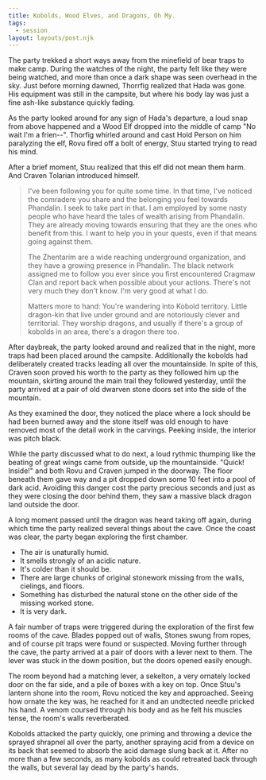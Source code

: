```yaml
---
title: Kobolds, Wood Elves, and Dragons, Oh My.
tags:
  - session
layout: layouts/post.njk
---
```


The party trekked a short ways away from the minefield of bear traps to make camp. During the watches of the night, the party felt like they were being watched, and more than once a dark shape was seen overhead in the sky. Just before morning dawned, Thorrfig realized that Hada was gone. His equipment was still in the campsite, but where his body lay was just a fine ash-like substance quickly fading.

As the party looked around for any sign of Hada's departure, a loud snap from above happened and a Wood Elf dropped into the middle of camp "No wait I'm a frien--". Thorfig whirled around and cast Hold Person on him paralyzing the elf, Rovu fired off a bolt of energy, Stuu started trying to read his mind.

After a brief moment, Stuu realized that this elf did not mean them harm. And Craven Tolarian introduced himself.

> I've been following you for quite some time. In that time, I've noticed the comradere you share and the belonging you feel towards Phandalin. I seek to take part in that. I am employed by some nasty people who have heard the tales of wealth arising from Phandalin. They are already moving towards ensuring that they are the ones who benefit from this. I want to help you in your quests, even if that means going against them.
>
> The Zhentarim are a wide reaching underground organization, and they have a growing presence in Phandalin. The black network assigned me to follow you ever since you first encountered Cragmaw Clan and report back when possible about your actions. There's not very much they don't know. I'm very good at what I do.
>
> Matters more to hand: You're wandering into Kobold territory. Little dragon-kin that live under ground and are notoriously clever and territorial. They worship dragons, and usually if there's a group of kobolds in an area, there's a dragon there too.

After daybreak, the party looked around and realized that in the night, more traps had been placed around the campsite. Additionally the kobolds had deliberately created tracks leading all over the mountainside. In spite of this, Craven soon proved his worth to the party as they followed him up the mountain, skirting around the main trail they followed yesterday, until the party arrived at a pair of old dwarven stone doors set into the side of the mountain.

As they examined the door, they noticed the place where a lock should be had been burned away and the stone itself was old enough to have removed most of the detail work in the carvings. Peeking inside, the interior was pitch black.

While the party discussed what to do next, a loud rythmic thumping like the beating of great wings came from outside, up the mountainside. "Quick! Inside!" and both Rovu and Craven jumped in the doorway. The floor beneath them gave way and a pit dropped down some 10 feet into a pool of dark acid. Avoiding this danger cost the party precious seconds and just as they were closing the door behind them, they saw a massive black dragon land outside the door.

A long moment passed until the dragon was heard taking off again, during which time the party realized several things about the cave. Once the coast was clear, the party began exploring the first chamber.

- The air is unaturally humid.
- It smells strongly of an acidic nature.
- It's colder than it should be.
- There are large chunks of original stonework missing from the walls, cielings, and floors.
- Something has disturbed the natural stone on the other side of the missing worked stone.
- It is very dark.

A fair number of traps were triggered during the exploration of the first few rooms of the cave. Blades popped out of walls, Stones swung from ropes, and of course pit traps were found or suspected. Moving further through the cave, the party arrived at a pair of doors with a lever next to them. The lever was stuck in the down position, but the doors opened easily enough.

The room beyond had a matching lever, a sekelton, a very ornately locked door on the far side, and a pile of boxes with a key on top. Once Stuu's lantern shone into the room, Rovu noticed the key and approached. Seeing how ornate the key was, he reached for it and an undtected needle pricked his hand. A venom coursed through his body and as he felt his muscles tense, the room's walls reverberated.

Kobolds attacked the party quickly, one priming and throwing a device the sprayed shrapnel all over the party, another spraying acid from a device on its back that seemed to absorb the acid damage slung back at it. After no more than a few seconds, as many kobolds as could retreated back through the walls, but several lay dead by the party's hands.

